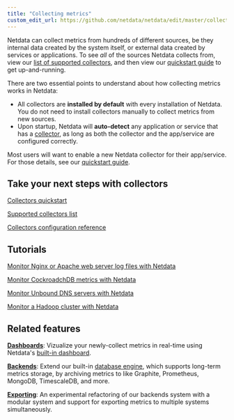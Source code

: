 ```yaml
---
title: "Collecting metrics"
custom_edit_url: https://github.com/netdata/netdata/edit/master/collectors/README.md
---
```




Netdata can collect metrics from hundreds of different sources, be they internal data created by the system itself, or
external data created by services or applications. To see _all_ of the sources Netdata collects from, view our [list of
supported collectors](/docs/agent/collectors/collectors), and then view our [quickstart guide](/docs/agent/quickstart) to get
up-and-running.

There are two essential points to understand about how collecting metrics works in Netdata:

-   All collectors are **installed by default** with every installation of Netdata. You do not need to install
    collectors manually to collect metrics from new sources.
-   Upon startup, Netdata will **auto-detect** any application or service that has a [collector](/docs/agent/collectors), as long
    as both the collector and the app/service are configured correctly.

Most users will want to enable a new Netdata collector for their app/service. For those details, see our [quickstart
guide](/docs/agent/collectors/quickstart).

## Take your next steps with collectors

[Collectors quickstart](/docs/agent/collectors/quickstart)

[Supported collectors list](/docs/agent/collectors/collectors)

[Collectors configuration reference](/docs/agent/collectors/reference)

## Tutorials

[Monitor Nginx or Apache web server log files with Netdata](/docs/agent/tutorials/collect-apache-nginx-web-logs)

[Monitor CockroadchDB metrics with Netdata](/docs/agent/tutorials/monitor-cockroachdb)

[Monitor Unbound DNS servers with Netdata](/docs/agent/tutorials/collect-unbound-metrics)

[Monitor a Hadoop cluster with Netdata](/docs/agent/tutorials/monitor-hadoop-cluster)

## Related features

**[Dashboards](/docs/agent/web)**: Vizualize your newly-collect metrics in real-time using Netdata's [built-in
dashboard](/docs/agent/web/gui). 

**[Backends](/docs/agent/backends)**: Extend our built-in [database engine](/docs/agent/database/engine), which supports
long-term metrics storage, by archiving metrics to like Graphite, Prometheus, MongoDB, TimescaleDB, and more.

**[Exporting](/docs/agent/exporting)**: An experimental refactoring of our backends system with a modular system and
support for exporting metrics to multiple systems simultaneously.


